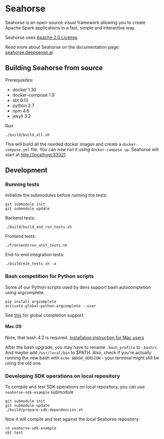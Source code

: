 # Seahorse

Seahorse is an open-source visual framework allowing you to create Apache Spark applications
in a fast, simple and interactive way.

Seahorse uses [Apache 2.0 License](https://www.apache.org/licenses/LICENSE-2.0).

Read more about Seahorse on the documentation page: [seahorse.deepsense.ai](seahorse.deepsense.ai/).

## Building Seahorse from source

Prerequisites:
* docker 1.30
* docker-compose 1.9
* sbt 0.13
* python 2.7
* npm 4.6
* jekyll 3.2

Run
```console
./build/build_all.sh
```
This will build all the needed docker images and create a `docker-compose.yml` file.
You can now run it using `docker-compose up`. Seahorse will start at [http://localhost:33321](http://localhost:33321).

## Development

### Running tests

Initialize the submodules before running the tests:
```console
git submodule init
git submodule update
```

Backend tests:
```console
./build/build_and_run_tests.sh
```

Frontend tests:
```console
./frontend/run_unit_tests.sh
```

End-to-end integration tests:
```console
./build/e2e_tests.sh -a
```

### Bash competition for Python scripts

Some of our Python scripts used by devs support bash autocompletion using argcomplete.

```
pip install argcomplete
activate-global-python-argcomplete --user
```

See [this](http://argcomplete.readthedocs.io/en/latest/#activating-global-completion) for global completion support.

#### Mac OS
Note, that bash 4.2 is required.
[Installation instruction for Mac users](http://argcomplete.readthedocs.io/en/latest/#global-completion)

After the bash upgrade, you may have to rename `.bash_profile` to `.bashrc`. And maybe add `/usr/local/bin` to $PATH.
Also, check if you're actually running the new bash with `echo $BASH_VERSION` - your terminal might still be using the old one.

### Developing SDK operations on local repository
To compile and test SDK operations on local repository, you can use `seahorse-sdk-example` submodule
```console
git submodule init
git submodule update
./build/prepare-sdk-dependencies.sh
```
Now it will compile and test against the local Seahorse repository:
```console
cd seahorse-sdk-example
sbt test
```
